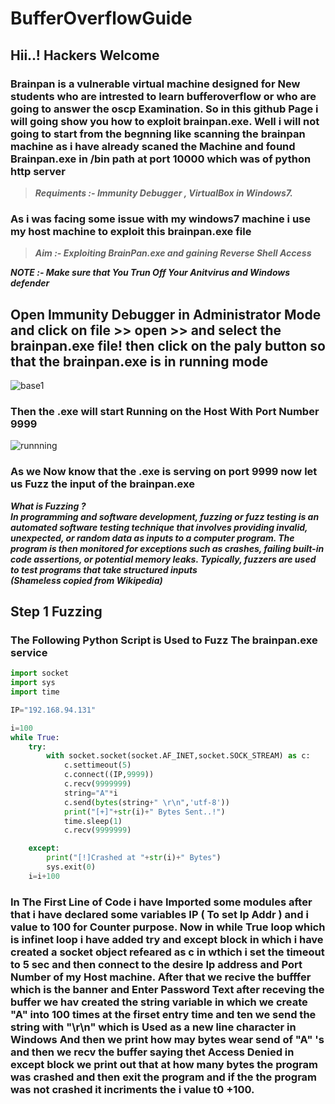 # BufferOverflowGuide


## Hii..! Hackers Welcome 

### Brainpan is a vulnerable virtual machine designed for New students who are intrested to learn bufferoverflow or who are going to answer the oscp Examination. So in this github Page i will going show you how to exploit brainpan.exe. Well i will not going to start from the begnning like scanning the brainpan machine as i have already scaned the Machine and found Brainpan.exe in /bin path at port 10000 which was of python http server 



>***Requiments :- Immunity Debugger , VirtualBox in Windows7.***



### As i was facing some issue with my windows7 machine i use my host machine to exploit this brainpan.exe file 



>***Aim :- Exploiting BrainPan.exe and gaining Reverse Shell Access***



***NOTE :- Make sure that You Trun Off Your Anitvirus and Windows defender*** 

## Open Immunity Debugger in Administrator Mode and click on file >> open >> and select the brainpan.exe file! then click on the paly button so that the brainpan.exe is in running mode



![base1](https://user-images.githubusercontent.com/102399357/232192974-d27a2cdc-ba1c-469e-9147-792f0c30cdad.PNG)

### Then the .exe will start Running on the Host With Port Number 9999

![runnning](https://user-images.githubusercontent.com/102399357/232191959-ab9db141-5b4f-4e98-a922-214048c3bbd5.PNG)


### As we Now know that the .exe is serving on port 9999 now let us Fuzz the input of the brainpan.exe 

***What is Fuzzing ? <br />
In programming and software development, fuzzing or fuzz testing is an automated software testing technique that involves providing invalid, unexpected, or random data as inputs to a computer program. The program is then monitored for exceptions such as crashes, failing built-in code assertions, or potential memory leaks. Typically, fuzzers are used to test programs that take structured inputs <br /> (Shameless copied from Wikipedia)*** 



## Step 1 Fuzzing <br />
### The Following Python Script is Used to Fuzz The brainpan.exe service <br />

```python
import socket
import sys
import time

IP="192.168.94.131"

i=100
while True:
	try:
		with socket.socket(socket.AF_INET,socket.SOCK_STREAM) as c:
			c.settimeout(5)
			c.connect((IP,9999))
			c.recv(9999999)
			string="A"*i
			c.send(bytes(string+" \r\n",'utf-8'))
			print("[+]"+str(i)+" Bytes Sent..!")
			time.sleep(1)
			c.recv(9999999)

	except:
		print("[!]Crashed at "+str(i)+" Bytes")
		sys.exit(0)
	i=i+100
```
### In The First Line of Code i have Imported some modules after that i have declared some variables IP ( To set Ip Addr ) and i value to 100 for Counter purpose. Now in while True loop which is infinet loop i have added try and except block in which i have created a socket object refeared as c in wthich i set the timeout to 5 sec and then connect to the desire Ip address and Port Number of my Host machine. After that we recive the bufffer which is the banner and Enter Password Text after receving the buffer we hav created the string variable in which we create "A" into 100 times at the firset entry time and ten we send the string with "\r\n" which is  Used as a new line character in Windows And then we print how may bytes wear send of "A" 's and then we recv the buffer saying thet Access Denied in except block we print out that at how many bytes the program was crashed and then exit the program and if the the program was not crashed it incriments the i value t0 +100.
